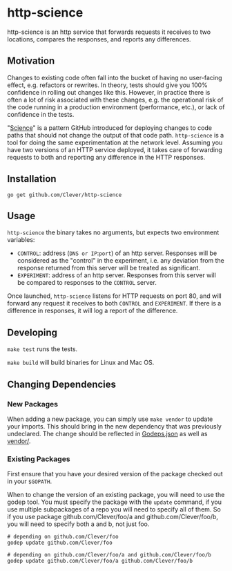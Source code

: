 # http-science

http-science is an http service that forwards requests it receives to two locations, compares the responses, and reports any differences.

## Motivation

Changes to existing code often fall into the bucket of having no user-facing effect, e.g. refactors or rewrites.
In theory, tests should give you 100% confidence in rolling out changes like this.
However, in practice there is often a lot of risk associated with these changes, e.g. the operational risk of the code running in a production environment (performance, etc.), or lack of confidence in the tests.

"[Science](http://zachholman.com/talk/move-fast-break-nothing/)" is a pattern GitHub introduced for deploying changes to code paths that should not change the output of that code path.
`http-science` is a tool for doing the same experimentation at the network level.
Assuming you have two versions of an HTTP service deployed, it takes care of forwarding requests to both and reporting any difference in the HTTP responses.

## Installation

`go get github.com/Clever/http-science`

## Usage

`http-science` the binary takes no arguments, but expects two environment variables:

* `CONTROL`: address (`DNS or IP`:`port`) of an http server. Responses will be considered as the "control" in the experiment, i.e. any deviation from the response returned from this server will be treated as significant.
* `EXPERIMENT`: address of an http server. Responses from this server will be compared to responses to the `CONTROL` server.

Once launched, `http-science` listens for HTTP requests on port 80, and will forward any request it receives to both `CONTROL` and `EXPERIMENT`.
If there is a difference in responses, it will log a report of the difference.


## Developing

`make test` runs the tests.

`make build` will build binaries for Linux and Mac OS.

## Changing Dependencies

### New Packages

When adding a new package, you can simply use `make vendor` to update your imports.
This should bring in the new dependency that was previously undeclared.
The change should be reflected in [Godeps.json](Godeps/Godeps.json) as well as [vendor/](vendor/).

### Existing Packages

First ensure that you have your desired version of the package checked out in your `$GOPATH`.

When to change the version of an existing package, you will need to use the godep tool.
You must specify the package with the `update` command, if you use multiple subpackages of a repo you will need to specify all of them.
So if you use package github.com/Clever/foo/a and github.com/Clever/foo/b, you will need to specify both a and b, not just foo.

```
# depending on github.com/Clever/foo
godep update github.com/Clever/foo

# depending on github.com/Clever/foo/a and github.com/Clever/foo/b
godep update github.com/Clever/foo/a github.com/Clever/foo/b
```

